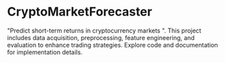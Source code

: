 # CryptoMarketForecaster
"Predict short-term returns in cryptocurrency markets ". This project includes data acquisition, preprocessing, feature engineering, and evaluation to enhance trading strategies. Explore code and documentation for implementation details.
